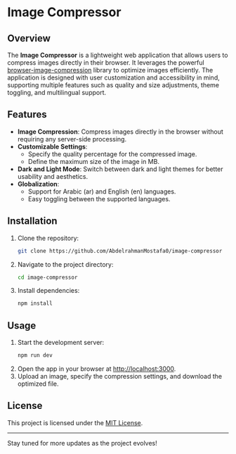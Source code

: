 # Image Compressor

## Overview

The **Image Compressor** is a lightweight web application that allows users to compress images directly in their browser. It leverages the powerful [browser-image-compression](https://www.npmjs.com/package/browser-image-compression) library to optimize images efficiently. The application is designed with user customization and accessibility in mind, supporting multiple features such as quality and size adjustments, theme toggling, and multilingual support.

## Features

- **Image Compression**: Compress images directly in the browser without requiring any server-side processing.
- **Customizable Settings**:
  - Specify the quality percentage for the compressed image.
  - Define the maximum size of the image in MB.
- **Dark and Light Mode**: Switch between dark and light themes for better usability and aesthetics.
- **Globalization**:
  - Support for Arabic (ar) and English (en) languages.
  - Easy toggling between the supported languages.

## Installation

1. Clone the repository:
   ```bash
   git clone https://github.com/AbdelrahmanMostafa0/image-compressor
   ```
2. Navigate to the project directory:
   ```bash
   cd image-compressor
   ```
3. Install dependencies:
   ```bash
   npm install
   ```

## Usage

1. Start the development server:
   ```bash
   npm run dev
   ```
2. Open the app in your browser at [http://localhost:3000](http://localhost:3000).
3. Upload an image, specify the compression settings, and download the optimized file.

<!-- ## Roadmap
- Add a drag-and-drop upload feature.
- Implement a preview for the compressed image.
- Extend language support to more languages.
- Add responsive design improvements for better usability on mobile devices. -->

<!-- ## Contributing
Contributions are welcome! Feel free to open issues or submit pull requests to improve the project. -->

## License

This project is licensed under the [MIT License](LICENSE).

---

Stay tuned for more updates as the project evolves!
